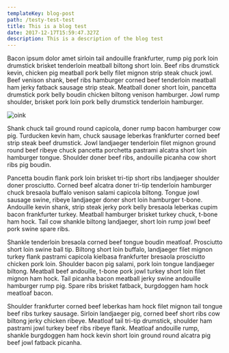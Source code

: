 ```yaml
---
templateKey: blog-post
path: /testy-test-test
title: This is a blog test
date: 2017-12-17T15:59:47.327Z
description: This is a description of the blog test
---
```

Bacon ipsum dolor amet sirloin tail andouille frankfurter, rump pig pork loin drumstick brisket tenderloin meatball biltong short loin. Beef ribs drumstick kevin, chicken pig meatball pork belly filet mignon strip steak chuck jowl. Beef venison shank, beef ribs hamburger corned beef tenderloin meatball ham jerky fatback sausage strip steak. Meatball doner short loin, pancetta drumstick pork belly boudin chicken biltong venison hamburger. Jowl rump shoulder, brisket pork loin pork belly drumstick tenderloin hamburger.

![oink](/img/victoria-pig.jpg)

Shank chuck tail ground round capicola, doner rump bacon hamburger cow pig. Turducken kevin ham, chuck sausage leberkas frankfurter corned beef strip steak beef drumstick. Jowl landjaeger tenderloin filet mignon ground round beef ribeye chuck pancetta porchetta pastrami alcatra short loin hamburger tongue. Shoulder doner beef ribs, andouille picanha cow short ribs pig boudin.

Pancetta boudin flank pork loin brisket tri-tip short ribs landjaeger shoulder doner prosciutto. Corned beef alcatra doner tri-tip tenderloin hamburger chuck bresaola buffalo venison salami capicola biltong. Tongue jowl sausage swine, ribeye landjaeger doner short loin hamburger t-bone. Andouille kevin shank, strip steak jerky pork belly bresaola leberkas cupim bacon frankfurter turkey. Meatball hamburger brisket turkey chuck, t-bone ham hock. Tail cow shankle biltong landjaeger, short loin rump jowl beef pork swine spare ribs.

Shankle tenderloin bresaola corned beef tongue boudin meatloaf. Prosciutto short loin swine ball tip. Biltong short loin buffalo, landjaeger filet mignon turkey flank pastrami capicola kielbasa frankfurter bresaola prosciutto chicken pork loin. Shoulder bacon pig salami, pork loin tongue landjaeger biltong. Meatball beef andouille, t-bone pork jowl turkey short loin filet mignon ham hock. Tail picanha bacon meatball jerky swine andouille hamburger rump pig. Spare ribs brisket fatback, burgdoggen ham hock meatloaf bacon.

Shoulder frankfurter corned beef leberkas ham hock filet mignon tail tongue beef ribs turkey sausage. Sirloin landjaeger pig, corned beef short ribs cow biltong jerky chicken ribeye. Meatloaf tail tri-tip drumstick, shoulder ham pastrami jowl turkey beef ribs ribeye flank. Meatloaf andouille rump, shankle burgdoggen ham hock kevin short loin ground round alcatra pig beef jowl fatback picanha.
